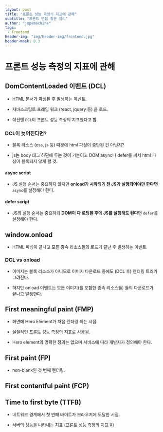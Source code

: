 ```yaml
---
layout: post
title: "프론트 성능 측정의 지표에 관해"
subtitle: "프론트 면접 질문 정리"
author: "jopemachine"
tags: 
 - Frontend
header-img: "img/header-img/frontend.jpg"
header-mask: 0.3
---
```


# 프론트 성능 측정의 지표에 관해

## DomContentLoaded 이벤트 (DCL)

- HTML 문서가 파싱된 후 발생하는 이벤트.

- 자바스크립트 프레임 워크 (react, jquery 등) 을 로드.

- 예전엔 `DCL`이 프론트 성능 측정의 지표였다고 함.

### DCL이 늦어진다면?

- 블록 리소스 (css, js 등) 때문에 html 파싱이 중단된 건 아닌지?

- js는 body 태그 하단에 두는 것이 기본이고 DOM async나 defer를 써서 html 파싱이 블록되지 않게 할 것.

#### async script

- JS 실행 순서는 중요하지 않지만 **onload가 시작되기 전 JS가 실행되어야만 한다면** `async`를 설정해야 한다.

#### defer script

- JS의 실행 순서는 중요하되 **DOM이 다 로딩된 후에 JS를 실행해도 된다**면 `defer`를 설정해야 한다.

## window.onload

- HTML 파싱이 끝나고 모든 종속 리소스들의 로드가 끝난 후 발생하는 이벤트.

### DCL vs onload

- 이미지는 블록 리소스가 아니므로 이미지 다운로드 중에도 (DCL 후) 렌더링 트리가 그려진다.

- 하지만 onload 이벤트는 모든 이미지(를 포함한 종속 리소스들) 들의 다운로드가 끝나고 발생한다.

## First meaningful paint (FMP)

- 화면에 Hero Element가 처음 렌더링 되는 시점.

- 실질적인 프론트 성능 측정의 지표로 사용됨.

- Hero element의 명확한 정의는 없으며 서비스에 따라 개발자가 정의해야 한다.

## First paint (FP)

- non-blank인 첫 번째 렌더링.

## First contentful paint (FCP)

## Time to first byte (TTFB)

- 네트워크 경계에서 첫 번째 바이트가 브라우저에 도달한 시점.

- 서버의 성능을 나타내는 지표 (프론트 성능 측정의 지표 X)
